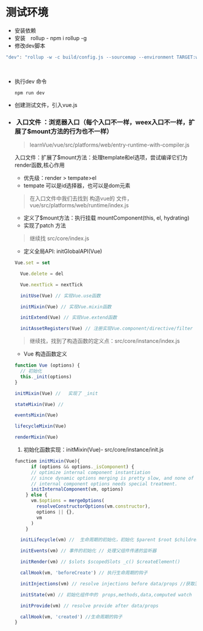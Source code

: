 # 测试环境

* 安装依赖
* 安装　rollup - npm i rollup -g
* 修改dev脚本

```javascript
"dev": "rollup -w -c build/config.js --sourcemap --environment TARGET:web-full-dev",
```

​	

* 执行dev 命令

  ```
  npm run dev
  ```

  



* 创建测试文件，引入vue.js

* ###  **入口文件** ：浏览器入口（每个入口不一样，weex入口不一样，扩展了$mount方法的行为也不一样）

  > learnVue/vue/src/platforms/web/entry-runtime-with-compiler.js

  入口文件：扩展了$mount方法：处理template和el选项，尝试编译它们为 render函数,核心作用

  * 优先级：render > tempate>el
  * tempate 可以是id选择器，也可以是dom元素

  

  > 在入口文件中我们去找到 构造vue的 文件，vue/src/platforms/web/runtime/index.js

  * 定义了$mount方法：执行挂载 mountComponent(this, el, hydrating)
  * 实现了patch 方法

  > 继续找 src/core/index.js

  *  定义全局API: initGlobalAPI(Vue)		

  ```javascript
  Vue.set = set
  
    Vue.delete = del
  
    Vue.nextTick = nextTick
  
    initUse(Vue) // 实现Vue.use函数
  
    initMixin(Vue) // 实现Vue.mixin函数
  
    initExtend(Vue) // 实现Vue.extend函数
  
    initAssetRegisters(Vue) // 注册实现Vue.component/directive/filter
  ```

  > 继续找，找到了构造函数的定义点：src/core/instance/index.js

  * Vue 构造函数定义

  

  ```javascript
  function Vue (options) {
    // 初始化
    this._init(options)
  }
  
  initMixin(Vue) // 　实现了 _init
  
  stateMixin(Vue) // 
  
  eventsMixin(Vue)
  
  lifecycleMixin(Vue)
  
  renderMixin(Vue)
  ```

  1. 初始化函数实现：initMixin(Vue)- src/core/instance/init.js 
     

  ```javascript
  functiom initMixin(Vue){
    	if (options && options._isComponent) {
        // optimize internal component instantiation
        // since dynamic options merging is pretty slow, and none of the
        // internal component options needs special treatment.
        initInternalComponent(vm, options)
      } else {
        vm.$options = mergeOptions(
          resolveConstructorOptions(vm.constructor),
          options || {},
          vm
        )
      }
  
    initLifecycle(vm) //  生命周期的初始化，初始化 $parent $root $children $refs 
  
    initEvents(vm) // 事件的初始化 // 处理父组件传递的监听器
  
    initRender(vm) // $slots $scopedSlots _c() $createElement()
  
    callHook(vm, 'beforeCreate') // 执行生命周期的钩子
  
    initInjections(vm) // resolve injections before data/props //获取注入的数据
  
    initState(vm) // 初始化组件中的　props,methods,data,computed watch
  
    initProvide(vm) // resolve provide after data/props
  
    callHook(vm, 'created') //生命周期的钩子
  }
  ```

  

  

  

